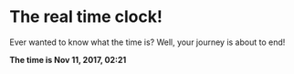 # The real time clock!

Ever wanted to know what the time is? Well, your journey is about to end!

**The time is Nov 11, 2017, 02:21**